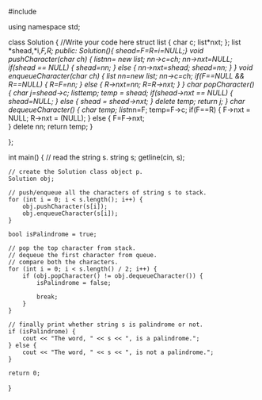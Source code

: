 #include <iostream>

using namespace std;

class Solution {
    //Write your code here
    struct list
    {
        char c;
        list*nxt;
    };
     list *shead,*i,*F,*R;
     public:
     Solution(){ shead=F=R=i=NULL;}
     void pushCharacter(char ch)
     {
         list*nn= new list;
         nn->c=ch;
         nn->nxt=NULL;
         if(shead == NULL)
         {
             shead=nn;
         }
         else
         {
             nn->nxt=shead;
             shead=nn;
         }
     }
     void enqueueCharacter(char ch)
     {
         list *nn=new list;
    nn->c=ch;
    if(F==NULL && R==NULL)
    {
        R=F=nn;
    }
    else
    {
        R->nxt=nn;
        R=R->nxt;
    }
     }
     char popCharacter()
     {
         char j=shead->c;
         list*temp;
         temp = shead;
         if(shead->nxt == NULL)
         {
             shead=NULL;
         }
         else
         {
             shead = shead->nxt;
         }
         delete temp;
         return j;
     }
     char dequeueCharacter()
     {
         char temp;
         list*nn=F;
         temp=F->c;
    if(F==R)
    {
        F->nxt = NULL;
        R->nxt = (NULL);
    }
    else
    {
        F=F->nxt;   
    }
    delete nn;
    return temp;
     }

};

int main() {
    // read the string s.
    string s;
    getline(cin, s);
    
  	// create the Solution class object p.
    Solution obj;
    
    // push/enqueue all the characters of string s to stack.
    for (int i = 0; i < s.length(); i++) {
        obj.pushCharacter(s[i]);
        obj.enqueueCharacter(s[i]);
    }
    
    bool isPalindrome = true;
    
    // pop the top character from stack.
    // dequeue the first character from queue.
    // compare both the characters.
    for (int i = 0; i < s.length() / 2; i++) {
        if (obj.popCharacter() != obj.dequeueCharacter()) {
            isPalindrome = false;
            
            break;
        }
    }
    
    // finally print whether string s is palindrome or not.
    if (isPalindrome) {
        cout << "The word, " << s << ", is a palindrome.";
    } else {
        cout << "The word, " << s << ", is not a palindrome.";
    }
    
    return 0;
}
